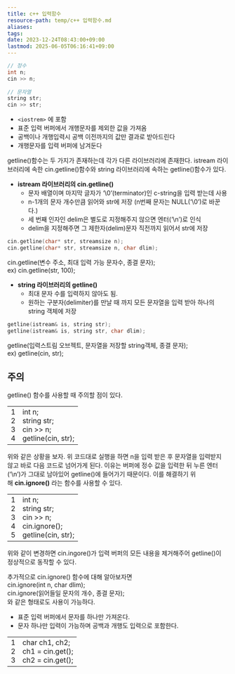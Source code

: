```yaml
---
title: c++ 입력함수
resource-path: temp/c++ 입력함수.md
aliases:
tags:
date: 2023-12-24T08:43:00+09:00
lastmod: 2025-06-05T06:16:41+09:00
---
```

```cpp
// 정수  
int n;  
cin >> n;  
  
// 문자열  
string str;  
cin >> str;
```

- `<iostrem>` 에 포함
- 표준 입력 버퍼에서 개행문자를 제외한 값을 가져옴
- 공백이나 개행입력시 공백 이전까지의 값만 결과로 받아드린다
- 개행문자를 입력 버퍼에 남겨둔다


getline()함수는 두 가지가 존재하는데 각가 다른 라이브러리에 존재한다. istream 라이브러리에 속한 cin.getline()함수와 string 라이브러리에 속하는 getline()함수가 있다.

- **istream 라이브러리의 cin.getline()**
    - 문자 배열이며 마지막 글자가 ‘\0’(terminator)인 c-string을 입력 받는데 사용
    - n-1개의 문자 개수만큼 읽어와 str에 저장 (n번째 문자는 NULL(‘\0’)로 바꾼다.)
    - 세 번째 인자인 delim은 별도로 지정해주지 않으면 엔터(‘\n’)로 인식
    - delim을 지정해주면 그 제한자(delim)문자 직전까지 읽어서 str에 저장

```cpp
cin.getline(char* str, streamsize n);  
cin.getline(char* str, streamsize n, char dlim);
```

cin.getline(변수 주소, 최대 입력 가능 문자수, 종결 문자);  
ex) cin.getline(str, 100);

- **string 라이브러리의 getline()**
    - 최대 문자 수를 입력하지 않아도 됨.
    - 원하는 구분자(delimiter)를 만날 때 까지 모든 문자열을 입력 받아 하나의 string 객체에 저장

```cpp
getline(istream& is, string str);  
getline(istream& is, string str, char dlim);
```

getline(입력스트림 오브젝트, 문자열을 저장할 string객체, 종결 문자);  
ex) getline(cin, str);

## [](https://kyu9341.github.io/C-C/2020/01/17/C++getline()/#%EC%A3%BC%EC%9D%98 "주의")주의[](https://kyu9341.github.io/C-C/2020/01/17/C++getline()/#%EC%A3%BC%EC%9D%98)

getline() 함수를 사용할 때 주의할 점이 있다.

|   |   |
|---|---|
|1  <br>2  <br>3  <br>4|int n;  <br>string str;  <br>cin >> n;  <br>getline(cin, str);|

위와 같은 상황을 보자. 위 코드대로 실행을 하면 n을 입력 받은 후 문자열을 입력받지 않고 바로 다음 코드로 넘어가게 된다. 이유는 버퍼에 정수 값을 입력한 뒤 누른 엔터(‘\n’)가 그대로 남아있어 getline()에 들어가기 때문이다. 이를 해결하기 위해 **cin.ignore()** 라는 함수를 사용할 수 있다.

|   |   |
|---|---|
|1  <br>2  <br>3  <br>4  <br>5|int n;  <br>string str;  <br>cin >> n;  <br>cin.ignore();  <br>getline(cin, str);|

위와 같이 변경하면 cin.ingore()가 입력 버퍼의 모든 내용을 제거해주어 getline()이 정상적으로 동작할 수 있다.

추가적으로 cin.ignore() 함수에 대해 알아보자면  
cin.ignore(int n, char dlim);  
cin.ignore(읽어들일 문자의 개수, 종결 문자);  
와 같은 형태로도 사용이 가능하다.


- 표준 입력 버퍼에서 문자를 하나만 가져온다.
- 문자 하나만 입력이 가능하며 공백과 개행도 입력으로 포함한다.

|   |   |
|---|---|
|1  <br>2  <br>3|char ch1, ch2;  <br>ch1 = cin.get();  <br>ch2 = cin.get();|